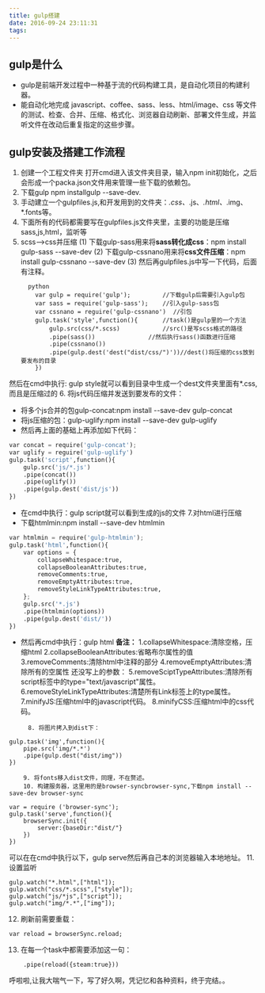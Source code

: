 ```yaml
---
title: gulp搭建
date: 2016-09-24 23:11:31
tags: 
---
```



## gulp是什么
  * gulp是前端开发过程中一种基于流的代码构建工具，是自动化项目的构建利器。
  * 能自动化地完成 javascript、coffee、sass、less、html/image、css 等文件的测试、检查、合并、压缩、格式化、浏览器自动刷新、部署文件生成，并监听文件在改动后重复指定的这些步骤。


## gulp安装及搭建工作流程

 1. 创建一个工程文件夹
 打开cmd进入该文件夹目录，输入npm init初始化，之后会形成一个packa.json文件用来管理一些下载的依赖包。
 2. 下载gulp
 npm installgulp --save-dev.
 3. 手动建立一个gulpfiles.js,和开发用到的文件夹：*.css、*.js、*.html、*.img、*.fonts等。
 4. 下面所有的代码都需要写在gulpfiles.js文件夹里，主要的功能是压缩sass,js,html，监听等
 5. scss-->css并压缩
    (1) 下载gulp-sass用来将**sass转化成css**：npm install gulp-sass --save-dev
    (2) 下载gulp-cssnano用来将**css文件压缩**：npm install gulp-cssnano --save-dev
    (3) 然后再gulpfiles.js中写一下代码，后面有注释。
    ```
      python
        var gulp = require('gulp');         //下载gulp后需要引入gulp包
        var sass = require('gulp-sass');    //引入gulp-sass包
        var cssnano = reguire('gulp-cssnano')  //引包
        gulp.task('style',function(){       //task()是gulp里的一个方法
            gulp.src(css/*.scss)            //src()是写scss格式的路径
            .pipe(sass())               //然后执行sass()函数进行压缩
            .pipe(cssnano())
            .pipe(gulp.dest('dest("dist/css/")'))//dest()将压缩的css放到要发布的目录
        })
    ```

然后在cmd中执行: gulp style就可以看到目录中生成一个dest文件夹里面有*.css,而且是压缩过的
    6. 将js代码压缩并发送到要发布的文件：
   
* 将多个js合并的包gulp-concat:npm install --save-dev gulp-concat
* 将js压缩的包：gulp-uglify:npm install --save-dev gulp-uglify
* 然后再上面的基础上再添加如下代码：
```python
var concat = require('gulp-concat');
var uglify = reguire('gulp-uglify')
gulp.task('script',function(){
    gulp.src('js/*.js')
    .pipe(concat())
    .pipe(uglify())
    .pipe(gulp.dest('dist/js'))
})
```
* 在cmd中执行：gulp script就可以看到生成的js的文件
    7.对html进行压缩
* 下载htmlmin:npm install --save-dev htmlmin
```python
var htmlmin = require('gulp-htmlmin');
gulp.task('html',function(){
    var options = {
        collapseWhitespace:true,
        collapseBooleanAttributes:true,
        removeComments:true,
        removeEmptyAttributes:true,
        removeStyleLinkTypeAttributes:true,
    };
    gulp.src('*.js')
    .pipe(htmlmin(options))
    .pipe(gulp.dest('dist/'))
})
```
* 然后再cmd中执行：gulp html
**备注：**
1.collapseWhitespace:清除空格，压缩html
2.collapseBooleanAttributes:省略布尔属性的值
3.removeComments:清除html中注释的部分
4.removeEmptyAttributes:清除所有的空属性
还没写上的参数：
5.removeSciptTypeAttributes:清除所有script标签中的type="text/javascript"属性。
6.removeStyleLinkTypeAttributes:清楚所有Link标签上的type属性。
7.minifyJS:压缩html中的javascript代码。
8.minifyCSS:压缩html中的css代码。

        8. 将图片拷入到dist下：
```pathy
gulp.task('img',function(){
    pipe.src('img/*.*')
    .pipe(gulp.dest("dist/img"))
})
```
        9. 将fonts移入dist文件，同理，不在赘述。
        10. 构建服务器，这里用的是browser-syncbrowser-sync,下载npm install --save-dev browser-sync 
```pathy
var = require ('browser-sync');
gulp.task('serve',function(){
    browserSync.init({
        server:{baseDir:"dist/"}
    })
})
``` 
可以在在cmd中执行以下，gulp serve然后再自己本的浏览器输入本地地址。
        11.设置监听
```pathy
gulp.watch("*.html",["html"]);
gulp.watch("css/*.scss",["style"]);
gulp.watch("js/*js",["script"]);
gulp.watch("img/*.*",["img"]);
```    
12. 刷新前需要重载：
```pathy
var reload = browserSync.reload;

```   
13. 在每一个task中都需要添加这一句：
```pathy
    .pipe(reload({steam:true}))
```
呼啦啦,让我大喘气一下，写了好久啊，凭记忆和各种资料，终于完结。。